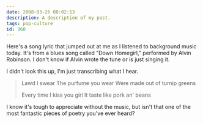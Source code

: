 ```yaml
---
date: 2008-03-26 08:02:13
description: A description of my post.
tags: pop-culture
id: 360
---
```

Here's a song lyric that jumped out at me as I listened to background music today.  It's from a blues song called "Down Homegirl," performed by Alvin Robinson.  I don't know if Alvin wrote the tune or is just singing it.  

I didn't look this up, I'm just transcribing what I hear.
<!--more-->
<BLOCKQUOTE>
Lawd I swear
The purfume you wear
Were made out of turnip greens

Every time
I kiss you girl
It taste like pork an' beans
</BLOCKQUOTE>

I know it's tough to appreciate without the music, but isn't that one of the most fantastic pieces of poetry you've ever heard?